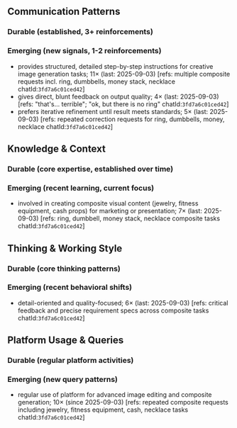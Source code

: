 ## Communication Patterns
### Durable (established, 3+ reinforcements)

### Emerging (new signals, 1-2 reinforcements)
- provides structured, detailed step-by-step instructions for creative image generation tasks; 11× (last: 2025-09-03) [refs: multiple composite requests incl. ring, dumbbells, money stack, necklace chatId:`3fd7a6c01ced42`]
- gives direct, blunt feedback on output quality; 4× (last: 2025-09-03) [refs: "that's... terrible"; "ok, but there is no ring" chatId:`3fd7a6c01ced42`]
- prefers iterative refinement until result meets standards; 5× (last: 2025-09-03) [refs: repeated correction requests for ring, dumbbells, money, necklace chatId:`3fd7a6c01ced42`]

## Knowledge & Context
### Durable (core expertise, established over time)

### Emerging (recent learning, current focus)
- involved in creating composite visual content (jewelry, fitness equipment, cash props) for marketing or presentation; 7× (last: 2025-09-03) [refs: ring, dumbbell, money stack, necklace composite tasks chatId:`3fd7a6c01ced42`]

## Thinking & Working Style
### Durable (core thinking patterns)

### Emerging (recent behavioral shifts)
- detail-oriented and quality-focused; 6× (last: 2025-09-03) [refs: critical feedback and precise requirement specs across composite tasks chatId:`3fd7a6c01ced42`]

## Platform Usage & Queries
### Durable (regular platform activities)

### Emerging (new query patterns)
- regular use of platform for advanced image editing and composite generation; 10× (since 2025-09-03) [refs: repeated composite requests including jewelry, fitness equipment, cash, necklace tasks chatId:`3fd7a6c01ced42`]